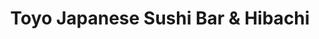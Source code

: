 ---
layout: place
title: "Toyo Japanese Sushi Bar & Hibachi"
permalink: /mississippi/oxford/toyo-japanese-sushi-bar-hibachi.html
stateAbbr: MS
stateName: Mississippi
cityName: Oxford
seo:
  name: "Toyo Japanese Sushi Bar & Hibachi"
  type: Restaurant
  links: http://www.toyooxford.com/
description: "Spacious, kid-friendly Japanese eatery specializing in sushi & hibachi fare, plus happy hour. Looking for sushi in Oxford, Mississippi? Check out Toyo Japane..."
place_id: ChIJV413x2hwgIgRSkBf1vgLoeI
photos:
  - name: >-
      places/ChIJV413x2hwgIgRSkBf1vgLoeI/photos/AeeoHcKrkwdyslH_L5SQah0Vc_jwoWbYrtUYqnYw_51CH6LdISjOU1SAw3dRhVE7JEYU-9IU0q41PoII0JX8kXMSMf0Ji5bYiE_mmtJHgffzKrBt4K-f1G67XTv3DgYJ3iBD4Ua29z9wHA1g9O8H9H7JcEZYcoTYQQqMmvK7tQiUMxP73ekMj-9LL4_hJLD7TkcK0VKOWyfUW96Vaf5PW5wKb0U5MgEPXC6HnRTjGVoMBiXLq2g70mA9NEzwlKxjQ_UQU4cYRltpUV4_rn2sTDzzYAuViN4018e9w_nFJivI8Zbipw
    widthPx: 1037
    heightPx: 778
    authorAttributions:
      - displayName: Toyo Japanese Sushi Bar & Hibachi
        uri: https://maps.google.com/maps/contrib/106669344587927925029
        photoUri: >-
          https://lh3.googleusercontent.com/a-/ALV-UjVTYOXfCOzLgxCM07dPgFcqSs1SQfXgE71xUw4R7_Ja4TLkS-o=s100-p-k-no-mo
    flagContentUri: >-
      https://www.google.com/local/imagery/report/?cb_client=maps_api_places.places_api&image_key=!1e10!2sAF1QipMy5P6eDbgKzP_4QYWwsu1Ep57NftdzzXc7ElOM&hl=en-US
    googleMapsUri: >-
      https://www.google.com/maps/place//data=!3m4!1e2!3m2!1sAF1QipMy5P6eDbgKzP_4QYWwsu1Ep57NftdzzXc7ElOM!2e10!4m2!3m1!1s0x88807068c7778d57:0xe2a10bf8d65f404a
  - name: >-
      places/ChIJV413x2hwgIgRSkBf1vgLoeI/photos/AeeoHcKxW3aapJstaYe28bpt-kF2ZCjBvfVWeCmtTe9mR3EzhH4S9KCKnz6ItpM1QuBmJuVeH55-ERG2_HeasNfTsGVPrVnnsrary2NBAXWBT6TxPXHQ8HipVita82g3Qn1B5XGaXW7etEm-WPqbp1dEOkuZ21ME0RXB9qc73AVHNNRq_z2grpv7P6psggZWnkgGKFJyKCJEzqar0jnVNZPMOfPkE7t_0WfBAZzuyDE-o-RinCVckgRu_TlSSWegrXVpnE1EaeKZ_tt3wBBDwqRa-p42MT_Z_LT51hAc-LYXvnMxQQ
    widthPx: 1600
    heightPx: 1200
    authorAttributions:
      - displayName: Toyo Japanese Sushi Bar & Hibachi
        uri: https://maps.google.com/maps/contrib/106669344587927925029
        photoUri: >-
          https://lh3.googleusercontent.com/a-/ALV-UjVTYOXfCOzLgxCM07dPgFcqSs1SQfXgE71xUw4R7_Ja4TLkS-o=s100-p-k-no-mo
    flagContentUri: >-
      https://www.google.com/local/imagery/report/?cb_client=maps_api_places.places_api&image_key=!1e10!2sAF1QipNrMLAeIngj94L0ngTV-jXvwhERcCRH3zhI7xSS&hl=en-US
    googleMapsUri: >-
      https://www.google.com/maps/place//data=!3m4!1e2!3m2!1sAF1QipNrMLAeIngj94L0ngTV-jXvwhERcCRH3zhI7xSS!2e10!4m2!3m1!1s0x88807068c7778d57:0xe2a10bf8d65f404a
  - name: >-
      places/ChIJV413x2hwgIgRSkBf1vgLoeI/photos/AeeoHcIDTolWJqwxSsXmN36neBjkWx-b3NF5OScXukqJVCnwircBeRnxzR3Pv13ByshOQMURIPtPzD3WjoW52vvVmhQtPtRuoJx2Dh8lAFTqNoFvtk09Tt74gRc2e6qs7BNndcg7_Y5P5X-mQfBrSaIsjgDvF4b4xhmAJTXFru5Yy-7r6vkSF2GkllvcPpwY8a2hkDJ9Vo3eTYsbRQBO5bFyETuKti5IbM2elbdabk_Ma8mH_4FIpBjWHy50HxFpLEI-UEvY-uBUcEZ5jaOBcrUE-sow98UbYsW0S5eYpNYjELsEww
    widthPx: 540
    heightPx: 360
    authorAttributions:
      - displayName: Toyo Japanese Sushi Bar & Hibachi
        uri: https://maps.google.com/maps/contrib/106669344587927925029
        photoUri: >-
          https://lh3.googleusercontent.com/a-/ALV-UjVTYOXfCOzLgxCM07dPgFcqSs1SQfXgE71xUw4R7_Ja4TLkS-o=s100-p-k-no-mo
    flagContentUri: >-
      https://www.google.com/local/imagery/report/?cb_client=maps_api_places.places_api&image_key=!1e10!2sAF1QipOiCqFBWZhciZs71bIir0NM0CMpZWH4B6nuZTAp&hl=en-US
    googleMapsUri: >-
      https://www.google.com/maps/place//data=!3m4!1e2!3m2!1sAF1QipOiCqFBWZhciZs71bIir0NM0CMpZWH4B6nuZTAp!2e10!4m2!3m1!1s0x88807068c7778d57:0xe2a10bf8d65f404a
  - name: >-
      places/ChIJV413x2hwgIgRSkBf1vgLoeI/photos/AeeoHcJcllmYSbwqu61MuX2VtUzk1dkpfNxsK5nQjLxWxA9lmfhO2Qz9s5JjAPO0DYv3tSiI7Tl6ct11QA_13f_nIM2hP4bbgR7FcRq1AvpRv4pm9THU6bV37RxxGTtPJ-6oFgFPZ6rCq51KlAcrH7p_hjNqjSS5OlNosaWCYCSBxNiPKiyZsLnjev9CJHtT58yMYZhAuSy8ssqsA2c2aWKfttWWN7e5hViX-0ijfORPM8hwOa9YpZNqgge_dxbznoOyVk0dXuudYkPphg58bdnN0xuc0iY6wr6Ix8YkQaMMKFH3Zg
    widthPx: 720
    heightPx: 511
    authorAttributions:
      - displayName: Toyo Japanese Sushi Bar & Hibachi
        uri: https://maps.google.com/maps/contrib/106669344587927925029
        photoUri: >-
          https://lh3.googleusercontent.com/a-/ALV-UjVTYOXfCOzLgxCM07dPgFcqSs1SQfXgE71xUw4R7_Ja4TLkS-o=s100-p-k-no-mo
    flagContentUri: >-
      https://www.google.com/local/imagery/report/?cb_client=maps_api_places.places_api&image_key=!1e10!2sAF1QipO_FCz86QgLB8E-iyuwzPYCw8dTkHrpJG9LdnD4&hl=en-US
    googleMapsUri: >-
      https://www.google.com/maps/place//data=!3m4!1e2!3m2!1sAF1QipO_FCz86QgLB8E-iyuwzPYCw8dTkHrpJG9LdnD4!2e10!4m2!3m1!1s0x88807068c7778d57:0xe2a10bf8d65f404a
  - name: >-
      places/ChIJV413x2hwgIgRSkBf1vgLoeI/photos/AeeoHcKAxLQDzhBxUSEnI2hytTfSlve52PlHtPFem7-2vun_5PGPzKvN83kJrjF-VPslaLEz2X9O2VTGYLx9lG-EKEW7Lgk2zgTIHQwH5njwi8UFCt3TWctUzwpHcMbuiBVQYNesgjCvTqSvektEColIgZ5Q2bs9TMh46HNCchlCq7JhhrUeW8p5mpLaXp_aEvZus_sK7_3YDt3MC9uDiPaJbw0rRaa66XziYO7uvxp_xVh-jUqibZfBy2QWs-8dQ6hXNgfLYE9uwHE-sfRnefcJ6zBg0683JAllYJDb1mABgUPTP5dAFESKq1_nyL7mcOj5cobeOuejdDsVb9qVoo-rEhm-MvNcVRMYylRfqUlOftC3TuiFQDirWpN7SKJT3JDJLfja0DQRFw65ird3_7sA-yXRJafZK-xIulTyRoycP5cZFw
    widthPx: 4800
    heightPx: 3600
    authorAttributions:
      - displayName: Lacy Lane
        uri: https://maps.google.com/maps/contrib/113923179917912557650
        photoUri: >-
          https://lh3.googleusercontent.com/a-/ALV-UjUacuj4YKVtjgny5VpFN6yqGrVymPs8kZHVpEV_ukRpIRX0FR1Q=s100-p-k-no-mo
    flagContentUri: >-
      https://www.google.com/local/imagery/report/?cb_client=maps_api_places.places_api&image_key=!1e10!2sCIHM0ogKEICAgID5sYP2UA&hl=en-US
    googleMapsUri: >-
      https://www.google.com/maps/place//data=!3m4!1e2!3m2!1sCIHM0ogKEICAgID5sYP2UA!2e10!4m2!3m1!1s0x88807068c7778d57:0xe2a10bf8d65f404a
  - name: >-
      places/ChIJV413x2hwgIgRSkBf1vgLoeI/photos/AeeoHcKAqHp0Jqu2vmURDjV3lj3niaVVrK4r9VWVI8cSMuWovOiZnDdjRCqMBLXDt4kTdQvYMVRdwbAATxthzQr_wP5xuflrCOEqvoCPfnf0TGiAuqkuqYyLCuts1qXpjmKCEcsmFpzuJQ2CRfaiYg5Pu-SOGinAg9A0gYALB6s6r7FHgv0v1g3YYWj-A4A8MirXld0eFkWz5Hdm2GK6xksfdxNGsuBXixQIp1sEV5TLORzegEYHPPFjLUv1PlFTmu7gzNqWiGGhlAxGo4KS-oUg7BfOSydmmg8oCk0kgvQmRrJXd7bJSn5BW8veIRFt2AOKQyw8uucp8vmaovaCaoNULALWyYnnfnlqfzoYslQeqUfAw1gOkhvmMU3mKPwciSNAw9_pAhQsFHjMuJyHk2lx3Ka0SBSO5csGfP6FgWR-5FSbE_ep
    widthPx: 3000
    heightPx: 4000
    authorAttributions:
      - displayName: Edward Smith
        uri: https://maps.google.com/maps/contrib/112739354616878122974
        photoUri: >-
          https://lh3.googleusercontent.com/a-/ALV-UjUV06wIlWDxDmTZINxCNg3gwvIdXDaBis8hJQzWBuEpJY_9FeA=s100-p-k-no-mo
    flagContentUri: >-
      https://www.google.com/local/imagery/report/?cb_client=maps_api_places.places_api&image_key=!1e10!2sCIHM0ogKEICAgMCght_NrgE&hl=en-US
    googleMapsUri: >-
      https://www.google.com/maps/place//data=!3m4!1e2!3m2!1sCIHM0ogKEICAgMCght_NrgE!2e10!4m2!3m1!1s0x88807068c7778d57:0xe2a10bf8d65f404a
  - name: >-
      places/ChIJV413x2hwgIgRSkBf1vgLoeI/photos/AeeoHcL1AIocekYt0nAsx5fL0NmNvuwsMiucx4WV77FxWOadXMsPCXC1TZkjnEHEj_95CPWL5hA4eH69IWDIdM0onZB81IfW3FzRTgLDIWstQNE3RkSfFv-w5H6e0wvhvr9TRz9PVy7QxK2d6PWMOoJd0G6eWjuY0U172oiDqsweT5o43uCMgsF7OwVea1Qm-ewzWbVrQYmxbQD_GD0JQGLYLsiDH8DZyPdy-KM573FtYZ-HO_L7ee90itwuUrHvd2wlADcaJiUeIdWqWeGIoxtQyDIwBLLF8DPkmMuEWCACW3FoGOdKozWjbGDOQ-MjKP5yfUWioWK9hsgFXj1mhd4OWA9JsB51ud-OQrOeLzQtcSg5dpcjb5AMTNHVyD-mO3K8TXDrWiE8XW0ELQP4FvWI2i26w2PAKSR62JRmZDcE0EZ9ASkP
    widthPx: 3000
    heightPx: 4000
    authorAttributions:
      - displayName: Sabbir Hossain
        uri: https://maps.google.com/maps/contrib/108283829857182774564
        photoUri: >-
          https://lh3.googleusercontent.com/a/ACg8ocL8q2IvtwTdOhUehqDxoRZnwBoGKJ_BH_D7j6G7TFlJJyzgTlA=s100-p-k-no-mo
    flagContentUri: >-
      https://www.google.com/local/imagery/report/?cb_client=maps_api_places.places_api&image_key=!1e10!2sCIHM0ogKEICAgICnl52lsQE&hl=en-US
    googleMapsUri: >-
      https://www.google.com/maps/place//data=!3m4!1e2!3m2!1sCIHM0ogKEICAgICnl52lsQE!2e10!4m2!3m1!1s0x88807068c7778d57:0xe2a10bf8d65f404a
  - name: >-
      places/ChIJV413x2hwgIgRSkBf1vgLoeI/photos/AeeoHcKVH8GBJ33ko_ZIaCau3XUvsp7Q9cUVEANuPTrEDdecJ_Shcvgw4ZVQaQx8C9wwteO9769rf6D2LPueHKGM1SKUITPScGThGxmSvayuP3SYkpqpr6pyusM46v9-FjIRP3qTS_8A-wRL3AeylDFnl15Q3mwWRY37_1dlm3VBq8yRHqxMsOGoyk9QR_ca6vN4GXie3BONeGLo8S2xGV0iE6fq4_EC30HmjJ_fiqiRng4oEnVV6-Xr5qN0SNSpD13olbXwLNDmQkgenfCsgBs8sKR5cQHZnomTy7d5A9BcwHYWJUOJFrBkgyWBBbJoJdM6nfBXSwic873URAH236v3hYOxb1jIccMMJhnEIBlNAejqUsZ6dDoF-Zy-PodIDXF7BjOi8TZMOv1k6YrrYb2ufQGgNqLEJPAQqaOQa_Z4olXbCg
    widthPx: 4032
    heightPx: 3024
    authorAttributions:
      - displayName: Willie Mounce
        uri: https://maps.google.com/maps/contrib/106988510733505689640
        photoUri: >-
          https://lh3.googleusercontent.com/a-/ALV-UjVQqe8Yo84GDnxma7PBZGNsmH_EwqU0R9lHENKGXPcI2hUDSaM2zQ=s100-p-k-no-mo
    flagContentUri: >-
      https://www.google.com/local/imagery/report/?cb_client=maps_api_places.places_api&image_key=!1e10!2sCIHM0ogKEICAgICVuuX0PA&hl=en-US
    googleMapsUri: >-
      https://www.google.com/maps/place//data=!3m4!1e2!3m2!1sCIHM0ogKEICAgICVuuX0PA!2e10!4m2!3m1!1s0x88807068c7778d57:0xe2a10bf8d65f404a
  - name: >-
      places/ChIJV413x2hwgIgRSkBf1vgLoeI/photos/AeeoHcJ-kxvVPBThmAON6OWs1Pga0u_SVqWEmdclQxGxYeiv8sCj9HgtTgZQ9OATk5uhL4R2NSjgdoQ9gG7cG00HDnytLF0IkkZlt5ZSD4QdZk7rMw_oS9lTw3FehzCz95cSGv64D_D9H3c9bSY7ZqnXad7tV3yazDVM8mipUZI0eUAJlfpuMg3fGmE-LYV3wlBc3uTcughr2gbzEj_NHspMg7kyGdAYqkinSvyehq9ETx4AnS6t9h9k9jRmFwIzUSwo3b3L0cdSveQdroLNTkOFKUWxV9BaAIyatLaAwYvCh0Qm4nI2mAsJHap9ZG-JdhblDr_JwIIuhoi4YfVFynt2P9Ccq2_E3-jAn4w6k5d31fiPgh36Hen8zO1mqJkgoTNT_Vy6H9mbihkbVjj8UnISetiq_TIWCOmBfWAjVkYa6lTP2g
    widthPx: 3000
    heightPx: 4000
    authorAttributions:
      - displayName: Sabbir Hossain
        uri: https://maps.google.com/maps/contrib/108283829857182774564
        photoUri: >-
          https://lh3.googleusercontent.com/a/ACg8ocL8q2IvtwTdOhUehqDxoRZnwBoGKJ_BH_D7j6G7TFlJJyzgTlA=s100-p-k-no-mo
    flagContentUri: >-
      https://www.google.com/local/imagery/report/?cb_client=maps_api_places.places_api&image_key=!1e10!2sCIHM0ogKEICAgIDj2N2xUQ&hl=en-US
    googleMapsUri: >-
      https://www.google.com/maps/place//data=!3m4!1e2!3m2!1sCIHM0ogKEICAgIDj2N2xUQ!2e10!4m2!3m1!1s0x88807068c7778d57:0xe2a10bf8d65f404a
  - name: >-
      places/ChIJV413x2hwgIgRSkBf1vgLoeI/photos/AeeoHcKld8GYJ_s24kkh1_f8UuWgPhxP9Oz1J06X-EFJOcL0rxST2JGBEPrUZ7rC2YMWFviUTCa2hTQdKlFxTy1mSmlB38nh_uyIOanHh9-dWddleLkC4AyVKRq6LkBHvvSWFhvenjiQgh-reZCXQb3vQLBcSMql9ou-4Pz6wRtMe01xAx3ozd1-E_OSXdjgs838zJ5opqoJfTaOurw5F78COUwrRFsxwKxVvNS80Wc9-RTGTuMj9OiERGNUSBjTZ0v8f1V9hefGG3ixCiCb8eSBzQI30CUuZQOFdxt8zmH6G5cta_26q3kd87nB0-jFa26YPMY_76Tu7lgDj8jzs9prT-oZlzzF-wdstgMGNjg3V_2vx4z9mQZtg7tceqUDB_CG52DxAwF-wqPUT-awQqz7RaSvutVkx1etZ5azq2rDkpUJ7g
    widthPx: 3024
    heightPx: 4032
    authorAttributions:
      - displayName: Eric Shields
        uri: https://maps.google.com/maps/contrib/109390188306901177048
        photoUri: >-
          https://lh3.googleusercontent.com/a/ACg8ocL48ROcA0dlhycrjqEZO7I5-wZ4nYIuiQUftcsQyt-ncyihSg=s100-p-k-no-mo
    flagContentUri: >-
      https://www.google.com/local/imagery/report/?cb_client=maps_api_places.places_api&image_key=!1e10!2sCIHM0ogKEICAgICa3NbFOw&hl=en-US
    googleMapsUri: >-
      https://www.google.com/maps/place//data=!3m4!1e2!3m2!1sCIHM0ogKEICAgICa3NbFOw!2e10!4m2!3m1!1s0x88807068c7778d57:0xe2a10bf8d65f404a
address: '2305 Jackson Ave W #207, Oxford, MS 38655, USA'
street: '2305 Jackson Ave W #207'
city: Oxford
state: MS
zip: '38655'
country: USA
neighborhood: null
latitude: '34.364432'
longitude: '-89.563187'
accessibility_options:
  wheelchairAccessibleParking: true
  wheelchairAccessibleEntrance: true
  wheelchairAccessibleRestroom: true
  wheelchairAccessibleSeating: true
business_status: OPERATIONAL
name: Toyo Japanese Sushi Bar & Hibachi
google_maps_links:
  directionsUri: >-
    https://www.google.com/maps/dir//''/data=!4m7!4m6!1m1!4e2!1m2!1m1!1s0x88807068c7778d57:0xe2a10bf8d65f404a!3e0
  placeUri: https://maps.google.com/?cid=16330346887198490698
  writeAReviewUri: >-
    https://www.google.com/maps/place//data=!4m3!3m2!1s0x88807068c7778d57:0xe2a10bf8d65f404a!12e1
  reviewsUri: >-
    https://www.google.com/maps/place//data=!4m4!3m3!1s0x88807068c7778d57:0xe2a10bf8d65f404a!9m1!1b1
  photosUri: >-
    https://www.google.com/maps/place//data=!4m3!3m2!1s0x88807068c7778d57:0xe2a10bf8d65f404a!10e5
primary_type: Restaurant
opening_hours:
  regular: null
  current: null
secondary_opening_hours:
  regular:
    weekdayDescriptions: null
    type: null
  current:
    weekdayDescriptions: null
    type: null
phone: (662) 232-8668
price_level: PRICE_LEVEL_MODERATE
price_range: null
rating: '4.5'
rating_count: 717
website: http://www.toyooxford.com/
reviews:
  - name: >-
      places/ChIJV413x2hwgIgRSkBf1vgLoeI/reviews/ChZDSUhNMG9nS0VJQ0FnTUNnaHFfdGRREAE
    relativePublishTimeDescription: a month ago
    rating: 5
    text:
      text: >-
        When We come to Oxford to visit my father, this is his favorite place to
        go to get sushi. The atmosphere is very nice and the background music is
        not so loud that you can not have a conversation with those at your
        table. The Bento box lunch is a huge portion, and I appreciate that they
        offer soy wrap for sushi, which my father prefers. When we have large
        family gatherings, we enjoy sitting at the hibachi tables and have never
        had disappointing meals and the grandkids always have great fun with the
        chefs.
      languageCode: en
    originalText:
      text: >-
        When We come to Oxford to visit my father, this is his favorite place to
        go to get sushi. The atmosphere is very nice and the background music is
        not so loud that you can not have a conversation with those at your
        table. The Bento box lunch is a huge portion, and I appreciate that they
        offer soy wrap for sushi, which my father prefers. When we have large
        family gatherings, we enjoy sitting at the hibachi tables and have never
        had disappointing meals and the grandkids always have great fun with the
        chefs.
      languageCode: en
    authorAttribution:
      displayName: Edward Smith
      uri: https://www.google.com/maps/contrib/112739354616878122974/reviews
      photoUri: >-
        https://lh3.googleusercontent.com/a-/ALV-UjUV06wIlWDxDmTZINxCNg3gwvIdXDaBis8hJQzWBuEpJY_9FeA=s128-c0x00000000-cc-rp-mo-ba2
    publishTime: '2025-02-16T15:24:29.492573Z'
    flagContentUri: >-
      https://www.google.com/local/review/rap/report?postId=ChZDSUhNMG9nS0VJQ0FnTUNnaHFfdGRREAE&d=17924085&t=1
    googleMapsUri: >-
      https://www.google.com/maps/reviews/data=!4m6!14m5!1m4!2m3!1sChZDSUhNMG9nS0VJQ0FnTUNnaHFfdGRREAE!2m1!1s0x88807068c7778d57:0xe2a10bf8d65f404a
  - name: >-
      places/ChIJV413x2hwgIgRSkBf1vgLoeI/reviews/ChdDSUhNMG9nS0VJQ0FnTURRN2ZiVm1RRRAB
    relativePublishTimeDescription: a month ago
    rating: 5
    text:
      text: >-
        This place was so clean and so delicious!! Everyone here is extremely
        nice and the service was amazing!! It was a totally fun and unique
        experience and they truly are so funny and happy to help!! The servers
        are so nice and diligent and the chefs are so fast and friendly!!
      languageCode: en
    originalText:
      text: >-
        This place was so clean and so delicious!! Everyone here is extremely
        nice and the service was amazing!! It was a totally fun and unique
        experience and they truly are so funny and happy to help!! The servers
        are so nice and diligent and the chefs are so fast and friendly!!
      languageCode: en
    authorAttribution:
      displayName: sadie alexander
      uri: https://www.google.com/maps/contrib/112091538830760608536/reviews
      photoUri: >-
        https://lh3.googleusercontent.com/a-/ALV-UjXHZsKihzubBBS5b-NBfZ3M38hZKIoz1mfFWMCex4wd9xUkWgsJ=s128-c0x00000000-cc-rp-mo-ba3
    publishTime: '2025-03-13T05:45:30.522949Z'
    flagContentUri: >-
      https://www.google.com/local/review/rap/report?postId=ChdDSUhNMG9nS0VJQ0FnTURRN2ZiVm1RRRAB&d=17924085&t=1
    googleMapsUri: >-
      https://www.google.com/maps/reviews/data=!4m6!14m5!1m4!2m3!1sChdDSUhNMG9nS0VJQ0FnTURRN2ZiVm1RRRAB!2m1!1s0x88807068c7778d57:0xe2a10bf8d65f404a
  - name: >-
      places/ChIJV413x2hwgIgRSkBf1vgLoeI/reviews/ChdDSUhNMG9nS0VJQ0FnSUNWdXVYMG5BRRAB
    relativePublishTimeDescription: a year ago
    rating: 4
    text:
      text: >-
        I ordered the vegetable soup and the veggie spring rolls. The vegetables
        in the soup were rather large. The soup had a good taste, but I added
        quite a bit of the seasoning they bring you. This helped it tremendously
        by giving it a little spice. The spring rolls were okay. Im going to say
        they are not made fresh, but that’s just my opinion. They could easily
        do a handmade one with fresh veggies, but not many places do this that
        I’m aware of. They tasted like any other frozen spring roll you buy
        anywhere. We went for our office Christmas party. The service was great,
        and everyone seemed pleased with their food. The table was very clean,
        as well as the silver ware and plates and bowls. I am a diabetic so I
        opted out of the traditional meal with the rice. The three stars on the
        food is specifically for what I ordered, not my coworkers. They all
        seemed very pleased with theirs.
      languageCode: en
    originalText:
      text: >-
        I ordered the vegetable soup and the veggie spring rolls. The vegetables
        in the soup were rather large. The soup had a good taste, but I added
        quite a bit of the seasoning they bring you. This helped it tremendously
        by giving it a little spice. The spring rolls were okay. Im going to say
        they are not made fresh, but that’s just my opinion. They could easily
        do a handmade one with fresh veggies, but not many places do this that
        I’m aware of. They tasted like any other frozen spring roll you buy
        anywhere. We went for our office Christmas party. The service was great,
        and everyone seemed pleased with their food. The table was very clean,
        as well as the silver ware and plates and bowls. I am a diabetic so I
        opted out of the traditional meal with the rice. The three stars on the
        food is specifically for what I ordered, not my coworkers. They all
        seemed very pleased with theirs.
      languageCode: en
    authorAttribution:
      displayName: Willie Mounce
      uri: https://www.google.com/maps/contrib/106988510733505689640/reviews
      photoUri: >-
        https://lh3.googleusercontent.com/a-/ALV-UjVQqe8Yo84GDnxma7PBZGNsmH_EwqU0R9lHENKGXPcI2hUDSaM2zQ=s128-c0x00000000-cc-rp-mo-ba5
    publishTime: '2023-12-06T19:35:06.968508Z'
    flagContentUri: >-
      https://www.google.com/local/review/rap/report?postId=ChdDSUhNMG9nS0VJQ0FnSUNWdXVYMG5BRRAB&d=17924085&t=1
    googleMapsUri: >-
      https://www.google.com/maps/reviews/data=!4m6!14m5!1m4!2m3!1sChdDSUhNMG9nS0VJQ0FnSUNWdXVYMG5BRRAB!2m1!1s0x88807068c7778d57:0xe2a10bf8d65f404a
  - name: >-
      places/ChIJV413x2hwgIgRSkBf1vgLoeI/reviews/ChdDSUhNMG9nS0VJQ0FnSUNMMUs3TDNBRRAB
    relativePublishTimeDescription: 10 months ago
    rating: 4
    text:
      text: >-
        Very nice sushi restaurant. Not the most attentive service but it wasn't
        bad by any means. Sushi and hibachi were both excellent. Sashimi were
        very large pieces. The roll I had was a little bland. But it did come
        with spicy ponzu which made up for it. Excellent presentation on the
        appetizer and the meal. Will definitely be back.
      languageCode: en
    originalText:
      text: >-
        Very nice sushi restaurant. Not the most attentive service but it wasn't
        bad by any means. Sushi and hibachi were both excellent. Sashimi were
        very large pieces. The roll I had was a little bland. But it did come
        with spicy ponzu which made up for it. Excellent presentation on the
        appetizer and the meal. Will definitely be back.
      languageCode: en
    authorAttribution:
      displayName: Ferrum Campitor
      uri: https://www.google.com/maps/contrib/100547907222201740842/reviews
      photoUri: >-
        https://lh3.googleusercontent.com/a-/ALV-UjUpefPK_YvtSS9R0EHvn5n8YR16mv6HamvqkqwCJ0_--BaFgow=s128-c0x00000000-cc-rp-mo-ba5
    publishTime: '2024-06-15T17:46:33.175395Z'
    flagContentUri: >-
      https://www.google.com/local/review/rap/report?postId=ChdDSUhNMG9nS0VJQ0FnSUNMMUs3TDNBRRAB&d=17924085&t=1
    googleMapsUri: >-
      https://www.google.com/maps/reviews/data=!4m6!14m5!1m4!2m3!1sChdDSUhNMG9nS0VJQ0FnSUNMMUs3TDNBRRAB!2m1!1s0x88807068c7778d57:0xe2a10bf8d65f404a
  - name: >-
      places/ChIJV413x2hwgIgRSkBf1vgLoeI/reviews/ChZDSUhNMG9nS0VJQ0FnSUNIX2ZuRkZBEAE
    relativePublishTimeDescription: 7 months ago
    rating: 1
    text:
      text: >-
        I recently ate at Toyo and let me just say that their sushi is not good.
        The tuna was bad and the avocado was browning. The noodles were fine,
        kind of soggy, but our waitress was nice. After leaving that night, I
        told myself that I would never eat here again. Three days later, my
        cousin had a craving for those specific noodles. She called to make the
        order and this is how the conversation went.

        My cousin: Hey, can I do a pick up order for Yaki Udon. Can you make
        sure it has no mushrooms, onions, and carrots?

        Worker: Umm…I don’t think it has vegetables in it.

        My cousin: Yes it does, I’ve eaten it before.

        Worker: Do you want me to just put no veggies?

        My cousin: No because I want the cabbage and other veggies. I just don’t
        want onions, mushrooms, and carrots.

        Worker: Well what veggies do you want?

        My cousin: I want everything but mushrooms, carrots and onions.

        Fast forward, I went to pick up the food, expecting they listened to my
        cousin’s wishes, and when we got home we had everything in it that we
        did not want. This dish was not only for her but for her children.

        We called complaining, and they said that they could make it again, but
        we would have to switch it out. By this time, it was already 10:00 p.m,
        and we did not want to have to leave and waste gas after their mistake.
        So, we called and asked for a refund instead, and they continued to say
        we had to drive to their restaurant and return the dish if we wanted a
        refund. All in all, I think Toyo not only has bad food, but terrible
        customer service. It was obvious that they did not care about making
        their customer’s happy, but rather making money. I would highly
        recommend Kabuki instead 
      languageCode: en
    originalText:
      text: >-
        I recently ate at Toyo and let me just say that their sushi is not good.
        The tuna was bad and the avocado was browning. The noodles were fine,
        kind of soggy, but our waitress was nice. After leaving that night, I
        told myself that I would never eat here again. Three days later, my
        cousin had a craving for those specific noodles. She called to make the
        order and this is how the conversation went.

        My cousin: Hey, can I do a pick up order for Yaki Udon. Can you make
        sure it has no mushrooms, onions, and carrots?

        Worker: Umm…I don’t think it has vegetables in it.

        My cousin: Yes it does, I’ve eaten it before.

        Worker: Do you want me to just put no veggies?

        My cousin: No because I want the cabbage and other veggies. I just don’t
        want onions, mushrooms, and carrots.

        Worker: Well what veggies do you want?

        My cousin: I want everything but mushrooms, carrots and onions.

        Fast forward, I went to pick up the food, expecting they listened to my
        cousin’s wishes, and when we got home we had everything in it that we
        did not want. This dish was not only for her but for her children.

        We called complaining, and they said that they could make it again, but
        we would have to switch it out. By this time, it was already 10:00 p.m,
        and we did not want to have to leave and waste gas after their mistake.
        So, we called and asked for a refund instead, and they continued to say
        we had to drive to their restaurant and return the dish if we wanted a
        refund. All in all, I think Toyo not only has bad food, but terrible
        customer service. It was obvious that they did not care about making
        their customer’s happy, but rather making money. I would highly
        recommend Kabuki instead 
      languageCode: en
    authorAttribution:
      displayName: Ivy Nguyen
      uri: https://www.google.com/maps/contrib/109153119114272809454/reviews
      photoUri: >-
        https://lh3.googleusercontent.com/a/ACg8ocL4qPxv2Yr652f6sIsladWbWSGGO0YH6X4epcVc8lqJRNJo3g=s128-c0x00000000-cc-rp-mo
    publishTime: '2024-09-08T03:23:29.964153Z'
    flagContentUri: >-
      https://www.google.com/local/review/rap/report?postId=ChZDSUhNMG9nS0VJQ0FnSUNIX2ZuRkZBEAE&d=17924085&t=1
    googleMapsUri: >-
      https://www.google.com/maps/reviews/data=!4m6!14m5!1m4!2m3!1sChZDSUhNMG9nS0VJQ0FnSUNIX2ZuRkZBEAE!2m1!1s0x88807068c7778d57:0xe2a10bf8d65f404a
parking_options:
  freeParkingLot: true
  freeStreetParking: true
  paidStreetParking: false
  valetParking: false
payment_options:
  acceptsCreditCards: true
  acceptsDebitCards: true
  acceptsCashOnly: false
  acceptsNfc: true
allow_dogs: null
curbside_pickup: true
delivery: true
dine_in: true
good_for_children: true
good_for_groups: true
good_for_sports: false
live_music: false
menu_for_children: true
outdoor_seating: false
reservable: true
restroom: true
serves_beer: true
serves_breakfast: false
serves_brunch: false
serves_cocktails: true
serves_coffee: null
serves_dinner: true
serves_dessert: true
serves_lunch: true
serves_vegetarian_food: null
serves_wine: true
takeout: true
summary: >-
  Spacious, kid-friendly Japanese eatery specializing in sushi & hibachi fare,
  plus happy hour.

---
